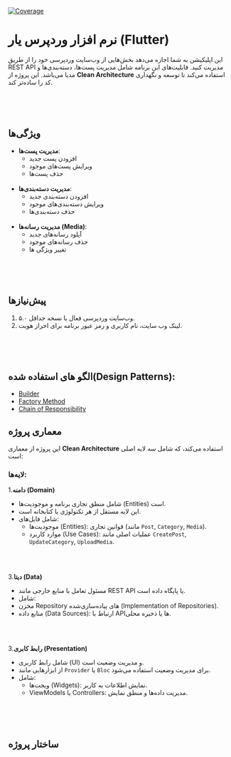 [![Coverage](https://img.shields.io/badge/Test--Coverage-97.45%25-success)](https://github.com/Jafar-Rezazadeh/wordpress_companion/blob/develop/coverage/lcov.info)


# نرم افزار وردپرس یار (Flutter)

این اپلیکیشن به شما اجازه می‌دهد بخش‌هایی از وب‌سایت وردپرسی خود را از طریق REST API مدیریت کنید. قابلیت‌های این برنامه شامل مدیریت پست‌ها، دسته‌بندی‌ها و مدیا می‌باشد. این پروژه از **Clean Architecture** استفاده می‌کند تا توسعه و نگهداری کد را ساده‌تر کند.

<br/>
<br/>
<br/>

## ویژگی‌ها

- **مدیریت پست‌ها**:
  - افزودن پست جدید
  - ویرایش پست‌های موجود
  - حذف پست‌ها
  <br/>
- **مدیریت دسته‌بندی‌ها**:
  - افزودن دسته‌بندی جدید
  - ویرایش دسته‌بندی‌های موجود
  - حذف دسته‌بندی‌ها
  <br/>
- **مدیریت رسانه‌ها (Media)**:
  - آپلود رسانه‌های جدید
  - حذف رسانه‌های موجود
  - تغییر ویژگی ها

<br/>
<br/>
<br/>

## پیش‌نیازها

1. وب‌سایت وردپرسی فعال با نسخه حداقل ۵.۰.
2. لینک وب سایت، نام کاربری و رمز عبور برنامه برای احراز هویت.


<br/>
<br/>
<br/>

## الگو های استفاده شده(Design Patterns):
- [Builder](lib\features\profile\presentation\utils\update_my_profile_params_builder.dart)
- [Factory Method](lib\core\errors\failures.dart)
- [Chain of Responsibility](lib/features/media/presentation/widgets/media_show_box.dart)
## معماری پروژه

این پروژه از معماری **Clean Architecture** استفاده می‌کند، که شامل سه لایه اصلی است:

### لایه‌ها:

1.**دامنه (Domain)**

   - شامل منطق تجاری برنامه و موجودیت‌ها (Entities) است.
   - این لایه مستقل از هر تکنولوژی یا کتابخانه است.
   - شامل فایل‌های:
     - موجودیت‌ها (Entities): قوانین تجاری (مانند `Post`, `Category`, `Media`).
     - موارد کاربرد (Use Cases): عملیات اصلی مانند `CreatePost`, `UpdateCategory`, `UploadMedia`.
<br/>
<br/>

3.**دیتا (Data)**

 - مسئول تعامل با منابع خارجی مانند REST API یا پایگاه داده است.
 - شامل:
  - مخزن Repository‌ های پیاده‌سازی‌شده (Implementation of Repositories).
  - منابع داده (Data Sources): ارتباط با API‌ها یا ذخیره محلی.

<br/>
<br/>

3.**رابط کابری (Presentation)**

   - شامل رابط کاربری (UI) و مدیریت وضعیت است.
   - از ابزارهایی مانند `Provider` یا `Bloc` برای مدیریت وضعیت استفاده می‌شود.
   - شامل:
     - ویجت‌ها (Widgets): نمایش اطلاعات به کاربر.
     - ViewModels یا Controllers: مدیریت داده‌ها و منطق نمایش.

<br/>
<br/>
<br/>

## ساختار پروژه

